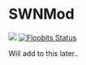 # SWNMod

<a href="https://travis-ci.org/insuusvenerati/SWNMod"><img src="https://travis-ci.org/insuusvenerati/SWNMod.svg?branch=master" /></a>
[![Floobits Status](https://floobits.com/insuusvenerati/SWNMod_fixed.svg)](https://floobits.com/insuusvenerati/SWNMod_fixed/redirect)


Will add to this later..
